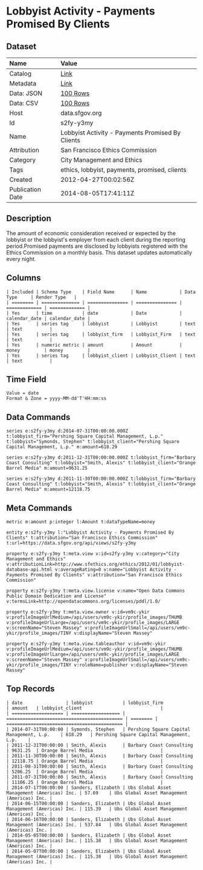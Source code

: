 # Lobbyist Activity - Payments Promised By Clients

## Dataset

| Name | Value |
| :--- | :---- |
| Catalog | [Link](https://catalog.data.gov/dataset/lobbyist-activity-payments-promised-by-clients-cbf37) |
| Metadata | [Link](https://data.sfgov.org/api/views/s2fy-y3my) |
| Data: JSON | [100 Rows](https://data.sfgov.org/api/views/s2fy-y3my/rows.json?max_rows=100) |
| Data: CSV | [100 Rows](https://data.sfgov.org/api/views/s2fy-y3my/rows.csv?max_rows=100) |
| Host | data.sfgov.org |
| Id | s2fy-y3my |
| Name | Lobbyist Activity - Payments Promised By Clients |
| Attribution | San Francisco Ethics Commission |
| Category | City Management and Ethics |
| Tags | ethics, lobbyist, payments, promised, clients |
| Created | 2012-04-27T00:02:56Z |
| Publication Date | 2014-08-05T17:41:11Z |

## Description

The amount of economic consideration received or expected by the lobbyist or the lobbyist's employer from each client during the reporting period.Promised payments are disclosed by lobbyists registered with the Ethics Commission on a monthly basis.  This dataset updates automatically every night.

## Columns

```ls
| Included | Schema Type    | Field Name      | Name            | Data Type     | Render Type   |
| ======== | ============== | =============== | =============== | ============= | ============= |
| Yes      | time           | date            | Date            | calendar_date | calendar_date |
| Yes      | series tag     | lobbyist        | Lobbyist        | text          | text          |
| Yes      | series tag     | lobbyist_firm   | Lobbyist_Firm   | text          | text          |
| Yes      | numeric metric | amount          | Amount          | money         | money         |
| Yes      | series tag     | lobbyist_client | Lobbyist_Client | text          | text          |
```

## Time Field

```ls
Value = date
Format & Zone = yyyy-MM-dd'T'HH:mm:ss
```

## Data Commands

```ls
series e:s2fy-y3my d:2014-07-31T00:00:00.000Z t:lobbyist_firm="Pershing Square Capital Management, L.p." t:lobbyist="Symonds, Stephen" t:lobbyist_client="Pershing Square Capital Management, L.p." m:amount=618.29

series e:s2fy-y3my d:2011-12-31T00:00:00.000Z t:lobbyist_firm="Barbary Coast Consulting" t:lobbyist="Smith, Alexis" t:lobbyist_client="Orange Barrel Media" m:amount=9631.25

series e:s2fy-y3my d:2011-11-30T00:00:00.000Z t:lobbyist_firm="Barbary Coast Consulting" t:lobbyist="Smith, Alexis" t:lobbyist_client="Orange Barrel Media" m:amount=12118.75
```

## Meta Commands

```ls
metric m:amount p:integer l:Amount t:dataTypeName=money

entity e:s2fy-y3my l:"Lobbyist Activity - Payments Promised By Clients" t:attribution="San Francisco Ethics Commission" t:url=https://data.sfgov.org/api/views/s2fy-y3my

property e:s2fy-y3my t:meta.view v:id=s2fy-y3my v:category="City Management and Ethics" v:attributionLink=http://www.sfethics.org/ethics/2012/01/lobbyist-database-api.html v:averageRating=0 v:name="Lobbyist Activity - Payments Promised By Clients" v:attribution="San Francisco Ethics Commission"

property e:s2fy-y3my t:meta.view.license v:name="Open Data Commons Public Domain Dedication and License" v:termsLink=http://opendatacommons.org/licenses/pddl/1.0/

property e:s2fy-y3my t:meta.view.owner v:id=vm9c-ykir v:profileImageUrlMedium=/api/users/vm9c-ykir/profile_images/THUMB v:profileImageUrlLarge=/api/users/vm9c-ykir/profile_images/LARGE v:screenName="Steven Massey" v:profileImageUrlSmall=/api/users/vm9c-ykir/profile_images/TINY v:displayName="Steven Massey"

property e:s2fy-y3my t:meta.view.tableauthor v:id=vm9c-ykir v:profileImageUrlMedium=/api/users/vm9c-ykir/profile_images/THUMB v:profileImageUrlLarge=/api/users/vm9c-ykir/profile_images/LARGE v:screenName="Steven Massey" v:profileImageUrlSmall=/api/users/vm9c-ykir/profile_images/TINY v:roleName=publisher v:displayName="Steven Massey"
```

## Top Records

```ls
| date                | lobbyist           | lobbyist_firm                               | amount   | lobbyist_client                             | 
| =================== | ================== | =========================================== | ======== | =========================================== | 
| 2014-07-31T00:00:00 | Symonds, Stephen   | Pershing Square Capital Management, L.p.    | 618.29   | Pershing Square Capital Management, L.p.    | 
| 2011-12-31T00:00:00 | Smith, Alexis      | Barbary Coast Consulting                    | 9631.25  | Orange Barrel Media                         | 
| 2011-11-30T00:00:00 | Smith, Alexis      | Barbary Coast Consulting                    | 12118.75 | Orange Barrel Media                         | 
| 2011-08-31T00:00:00 | Smith, Alexis      | Barbary Coast Consulting                    | 5206.25  | Orange Barrel Media                         | 
| 2011-07-31T00:00:00 | Smith, Alexis      | Barbary Coast Consulting                    | 11106.25 | Orange Barrel Media                         | 
| 2014-07-17T00:00:00 | Sanders, Elizabeth | Ubs Global Asset Management (Americas) Inc. | 57.69    | Ubs Global Asset Management (Americas) Inc. | 
| 2014-06-15T00:00:00 | Sanders, Elizabeth | Ubs Global Asset Management (Americas) Inc. | 115.39   | Ubs Global Asset Management (Americas) Inc. | 
| 2014-06-16T00:00:00 | Sanders, Elizabeth | Ubs Global Asset Management (Americas) Inc. | 537.84   | Ubs Global Asset Management (Americas) Inc. | 
| 2014-05-05T00:00:00 | Sanders, Elizabeth | Ubs Global Asset Management (Americas) Inc. | 115.38   | Ubs Global Asset Management (Americas) Inc. | 
| 2014-05-07T00:00:00 | Sanders, Elizabeth | Ubs Global Asset Management (Americas) Inc. | 115.38   | Ubs Global Asset Management (Americas) Inc. | 
```